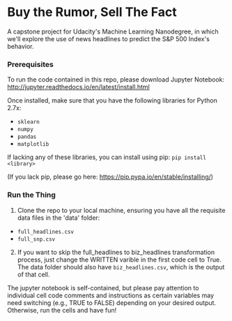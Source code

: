 # Buy the Rumor, Sell The Fact

A capstone project for Udacity's Machine Learning Nanodegree, in which we'll
explore the use of news headlines to predict the S&P 500 Index's behavior.

### Prerequisites

To run the code contained in this repo, please download Jupyter Notebook:
http://jupyter.readthedocs.io/en/latest/install.html

Once installed, make sure that you have the following libraries for Python 2.7x:
* `sklearn`
* `numpy`
* `pandas`
* `matplotlib`

If lacking any of these libraries, you can install using pip:
`pip install <library>`

(If you lack pip, please go here: https://pip.pypa.io/en/stable/installing/)

### Run the Thing

1) Clone the repo to your local machine, ensuring you have all the requisite
data files in the 'data' folder:

* `full_headlines.csv`
* `full_snp.csv`

2) If you want to skip the full_headlines to biz_headlines transformation process,
just change the WRITTEN varible in the first code cell to True. The data folder
should also have `biz_headlines.csv`, which is the output of that cell.

The jupyter notebook is self-contained, but please pay attention to individual
cell code comments and instructions as certain variables may need switching
(e.g., TRUE to FALSE) depending on your desired output. Otherwise, run the cells
and have fun!
